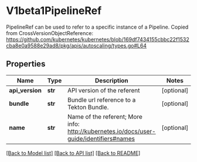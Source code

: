 # V1beta1PipelineRef

PipelineRef can be used to refer to a specific instance of a Pipeline. Copied from CrossVersionObjectReference: https://github.com/kubernetes/kubernetes/blob/169df7434155cbbc22f1532cba8e0a9588e29ad8/pkg/apis/autoscaling/types.go#L64
## Properties
Name | Type | Description | Notes
------------ | ------------- | ------------- | -------------
**api_version** | **str** | API version of the referent | [optional] 
**bundle** | **str** | Bundle url reference to a Tekton Bundle. | [optional] 
**name** | **str** | Name of the referent; More info: http://kubernetes.io/docs/user-guide/identifiers#names | [optional] 

[[Back to Model list]](../README.md#documentation-for-models) [[Back to API list]](../README.md#documentation-for-api-endpoints) [[Back to README]](../README.md)


